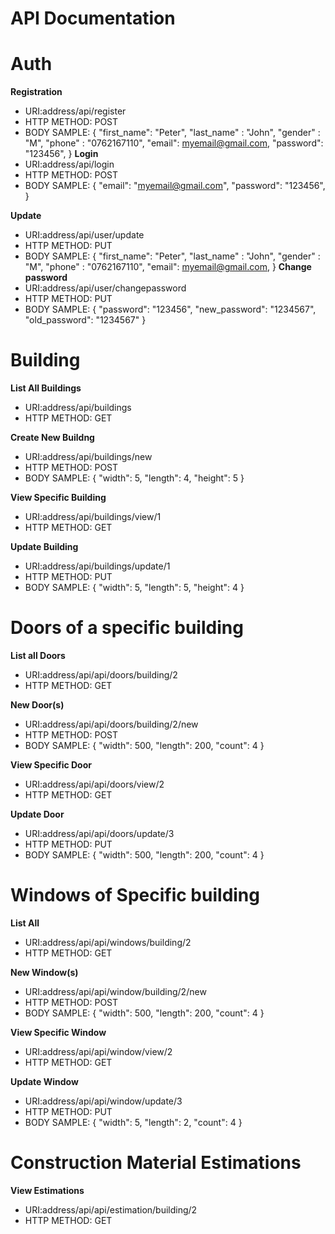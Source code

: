 # API Documentation

# Auth

**Registration**
- URI:address/api/register
- HTTP METHOD: POST
- BODY SAMPLE: {
    "first_name": "Peter",
    "last_name" : "John",
    "gender" : "M",
    "phone" : "0762167110",
    "email": myemail@gmail.com,
    "password": "123456",
}
**Login**
- URI:address/api/login
- HTTP METHOD: POST
- BODY SAMPLE: {
    "email": "myemail@gmail.com",
    "password": "123456",
}

**Update**
- URI:address/api/user/update
- HTTP METHOD: PUT
- BODY SAMPLE: {
    "first_name": "Peter",
    "last_name" : "John",
    "gender" : "M",
    "phone" : "0762167110",
    "email": myemail@gmail.com,
}
**Change password**
- URI:address/api/user/changepassword
- HTTP METHOD: PUT
- BODY SAMPLE: {
    "password": "123456",
    "new_password": "1234567",
    "old_password": "1234567"
}

# Building

**List All Buildings**
- URI:address/api/buildings
- HTTP METHOD: GET


**Create New Buildng**
- URI:address/api/buildings/new
- HTTP METHOD: POST
- BODY SAMPLE: {
    "width": 5,
    "length": 4,
    "height": 5
}


**View Specific Building**
- URI:address/api/buildings/view/1
- HTTP METHOD: GET


**Update Building**
- URI:address/api/buildings/update/1
- HTTP METHOD: PUT
- BODY SAMPLE: {
    "width": 5,
    "length": 5,
    "height": 4
}


# Doors of a specific building

**List all Doors**
- URI:address/api/api/doors/building/2
- HTTP METHOD: GET


**New Door(s)**
- URI:address/api/api/doors/building/2/new
- HTTP METHOD: POST
- BODY SAMPLE: {
    "width": 500,
    "length": 200,
    "count": 4
}


**View Specific Door**
- URI:address/api/api/doors/view/2
- HTTP METHOD: GET


**Update Door**
- URI:address/api/api/doors/update/3
- HTTP METHOD: PUT
- BODY SAMPLE: {
    "width": 500,
    "length": 200,
    "count": 4
}


 # Windows of Specific building

 **List All**
 - URI:address/api/api/windows/building/2
- HTTP METHOD: GET

**New Window(s)**
- URI:address/api/api/window/building/2/new
- HTTP METHOD: POST
- BODY SAMPLE: {
    "width": 500,
    "length": 200,
    "count": 4
}


**View Specific Window**
- URI:address/api/api/window/view/2
- HTTP METHOD: GET

**Update Window**
- URI:address/api/api/window/update/3
- HTTP METHOD: PUT
- BODY SAMPLE: {
    "width": 5,
    "length": 2,
    "count": 4
}

# Construction Material Estimations

**View Estimations**
- URI:address/api/api/estimation/building/2
- HTTP METHOD: GET

